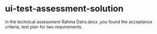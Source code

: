 # ui-test-assessment-solution
in the technical assessment Rahma Dahs.docx ,you found the acceptance criteria, test plan for two requirements.
